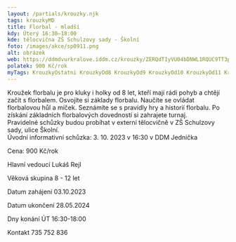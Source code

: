 ```yaml
---
layout: /partials/krouzky.njk
tags: krouzkyMD
title: Florbal - mladší
kdy: Úterý 16:30–18:00
kde: tělocvična ZŠ Schulzovy sady - Školní
foto: /images/akce/sp0911.png
alt: obrázek
web: https://ddmdvurkralove.iddm.cz/krouzky/ZERQdTIyVU04bDNWL1RQUC9TT3pRRHYza0IwNW51SGg0UFgwMHlENm1iZz0=
polatek: 900 Kč/rok
myTags: KrouzkyOstatni KrouzkyOd8 KrouzkyOd9 KrouzkyOd10 KrouzkyOd11 KrouzkyOd12
---
```



Kroužek florbalu je pro kluky i holky od 8 let, kteří mají rádi pohyb a chtějí začít s florbalem. Osvojíte si základy florbalu. Naučíte se ovládat florbalovou hůl a míček. Seznámíte se s pravidly hry a historií florbalu. Po získání základních florbalových dovedností si zahrajete turnaj.\
Pravidelné schůzky budou probíhat v externí tělocvičně v ZŠ Schulzovy sady, ulice Školní.\
Úvodní informativní schůzka: 3. 10. 2023 v 16:30 v DDM Jednička

Cena: 900 Kč/rok

Hlavní vedoucí Lukáš Rejl

Věková skupina 8 - 12 let

Datum zahájení 03.10.2023

Datum ukončení 28.05.2024

Dny konání ÚT 16:30-18:00

Kontakt 735 752 836
